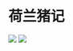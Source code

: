 # 荷兰猪记

<img src="//qlhox0zpu.hn-bkt.clouddn.com/hlz1.jpg"/>
<img src="//qlhox0zpu.hn-bkt.clouddn.com/hlz2.jpg"/>